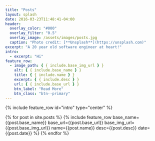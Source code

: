 ```yaml
---
title: "Posts"
layout: splash
date: 2016-03-23T11:48:41-04:00
header:
  overlay_color: "#000"
  overlay_filter: "0.5"
  overlay_image: /assets/images/posts.jpg
  caption: "Photo credit: [**Unsplash**](https://unsplash.com)"
excerpt: "A 20 year old software engineer at heart!"
intro:
  - excerpt: "Hi"
feature_row:
  - image_path: { { include.base_img_url } }
    alt: { { include.base_name } }
    title: { { include.name } }
    excerpt: { { include.desc } }
    url: { { include.base_url } }
    btn_label: "Read More"
    btn_class: "btn--primary"
---
```


{% include feature_row id="intro" type="center" %}

{% for post in site.posts %}
{% include feature_row base_name={{post.base_name}} base_url={{post.base_url}} base_img_url={{post.base_img_url}} name={{post.name}} desc={{post.desc}} date={{post.date}} %}
{% endfor %}
